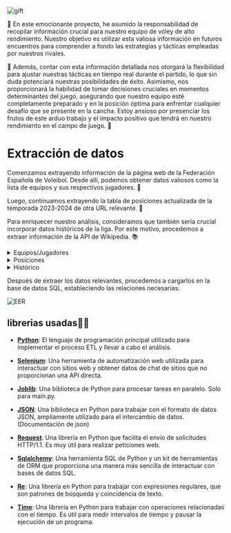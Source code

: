 ![gift](https://github.com/AlejandroCasna/Proyecto-SQL/blob/main/MovieMania.gif)

🏐 En este emocionante proyecto, he asumido la responsabilidad de recopilar información crucial para nuestro equipo de vóley de alto rendimiento. Nuestro objetivo es utilizar esta valiosa información en futuros encuentros para comprender a fondo las estrategias y tácticas empleadas por nuestros rivales.

🚀 Además, contar con esta información detallada nos otorgará la flexibilidad para ajustar nuestras tácticas en tiempo real durante el partido, lo que sin duda potenciará nuestras posibilidades de éxito. Asimismo, nos proporcionará la habilidad de tomar decisiones cruciales en momentos determinantes del juego, asegurando que nuestro equipo esté completamente preparado y en la posición óptima para enfrentar cualquier desafío que se presente en la cancha. Estoy ansioso por presenciar los frutos de este arduo trabajo y el impacto positivo que tendrá en nuestro rendimiento en el campo de juego. 🥇

# Extracción de datos

Comenzamos extrayendo información de la página web de la Federación Española de Voleibol. Desde allí, podemos obtener datos valiosos como la lista de equipos y sus respectivos jugadores. 🏐

Luego, continuamos extrayendo la tabla de posiciones actualizada de la temporada 2023-2024 de otra URL relevante. 🥇

Para enriquecer nuestro análisis, consideramos que también sería crucial incorporar datos históricos de la liga. Por este motivo, procedemos a extraer información de la API de Wikipedia. 📚
<details>
<summary>Equipos/Jugadores</summary>
<br>

![diagrama]()

</details>

<details>
<summary>Posiciones</summary>
<br>

![diagrama]()

</details>

<details>
<summary>Histórico</summary>
<br>

![diagrama]()

</details>

Después de extraer los datos relevantes, procedemos a cargarlos en la base de datos SQL, estableciendo las relaciones necesarias.

![EER](URL_de_la_imagen)







## librerias usadas👩‍💻

- [**Python**](https://www.python.org):  El lenguaje de programación principal utilizado para implementar el proceso ETL y llevar a cabo el análisis.

- [**Selenium**](https://www.selenium.dev): Una herramienta de automatización web utilizada para interactuar con sitios web y obtener datos de chat de sitios que no proporcionan una API directa.

- [**Joblib**](https://joblib.readthedocs.io/en/stable/): Una biblioteca de Python para procesar tareas en paralelo. Solo para main.py.

- [**JSON**](https://docs.python.org/3/library/json.html): Una biblioteca en Python para trabajar con el formato de datos JSON, ampliamente utilizado para el intercambio de datos. (Documentación de json)

- [**Request**](https://docs.python-requests.org/en/latest/): Una librería en Python que facilita el envío de solicitudes HTTP/1.1. Es muy útil para realizar peticiones web.

- [**Sqlalchemy**](https://docs.sqlalchemy.org/en/20/): Una herramienta SQL de Python y un kit de herramientas de ORM que proporciona una manera más sencilla de interactuar con bases de datos SQL.
- [**Re**](https://docs.python.org/3/library/re.html): Una librería en Python para trabajar con expresiones regulares, que son patrones de búsqueda y coincidencia de texto. 

- [**Time**](https://docs.python.org/3/library/time.html): Una librería en Python para trabajar con operaciones relacionadas con el tiempo. Es útil para medir intervalos de tiempo y pausar la ejecución de un programa.

